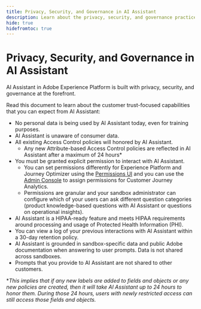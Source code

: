 ```yaml
---
title: Privacy, Security, and Governance in AI Assistant
description: Learn about the privacy, security, and governance practices for AI Assistant.
hide: true
hidefromtoc: true
---
```

# Privacy, Security, and Governance in AI Assistant

AI Assistant in Adobe Experience Platform is built with privacy, security, and governance at the forefront.

Read this document to learn about the customer trust-focused capabilities that you can expect from AI Assistant:

* No personal data is being used by AI Assistant today, even for training purposes.
* AI Assistant is unaware of consumer data.
* All existing Access Control policies will honored by AI Assistant.
  * Any new Attribute-based Access Control policies are reflected in AI Assistant after a maximum of 24 hours*
* You must be granted explicit permission to interact with AI Assistant.
  * You can set permissions differently for Experience Platform and Journey Optimizer using the [Permissions UI](../access-control/abac/ui/permissions.md) and you can use the [Admin Console](../access-control/ui/browse.md) to assign permissions for Customer Journey Analytics.
  * Permissions are granular and your sandbox administrator can configure which of your users can ask different question categories (product knowledge-based questions with AI Assistant or questions on operational insights).
* AI Assistant is a HIPAA-ready feature and meets HIPAA requirements around processing and usage of Protected Health Information (PHI).
* You can view a log of your previous interactions with AI Assistant within a 30-day retention policy.
* AI Assistant is grounded in sandbox-specific data and public Adobe documentation when answering to user prompts. Data is not shared across sandboxes.
* Prompts that you provide to AI Assistant are not shared to other customers.


**This implies that if any new labels are added to fields and objects or any new policies are created, then it will take AI Assistant up to 24 hours to honor them. During those 24 hours, users with newly restricted access can still access those fields and objects.* 